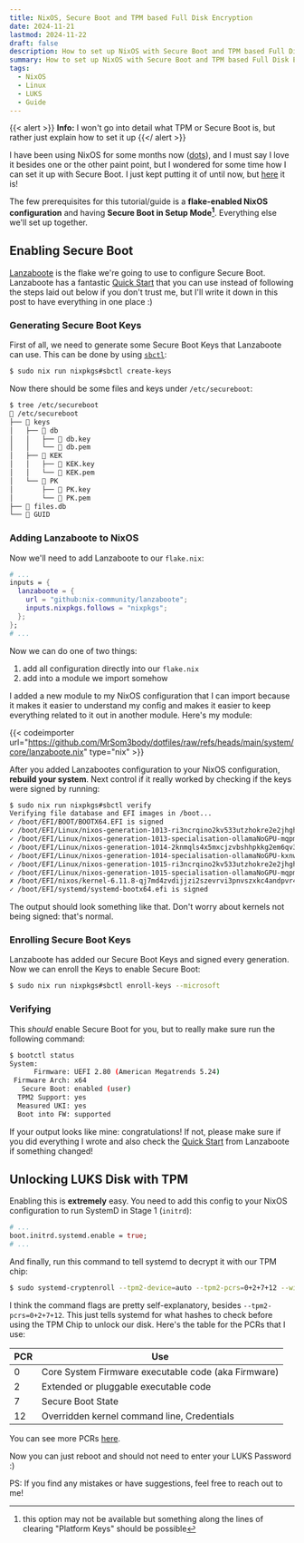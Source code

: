 ```yaml
---
title: NixOS, Secure Boot and TPM based Full Disk Encryption
date: 2024-11-21
lastmod: 2024-11-22
draft: false
description: How to set up NixOS with Secure Boot and TPM based Full Disk Encryption (LUKS)
summary: How to set up NixOS with Secure Boot and TPM based Full Disk Encryption (LUKS)
tags:
  - NixOS
  - Linux
  - LUKS
  - Guide
---
```


{{< alert >}}
**Info:** I won't go into detail what TPM or Secure Boot is, but rather just explain how to set it up
{{</ alert >}}

I have been using NixOS for some months now ([dots](https://github.com/MrSom3body/dotfiles)), and I must say I love it besides one or the other paint point, but I wondered for some time how I can set it up with Secure Boot. I just kept putting it of until now, but [here](https://github.com/MrSom3body/dotfiles/commit/7f6555a518dde45201cc9a3811b8264b57e7e031) it is!

The few prerequisites for this tutorial/guide is a **flake-enabled NixOS configuration** and having **Secure Boot in Setup Mode[^1]**. Everything else we'll set up together.

[^1]: this option may not be available but something along the lines of clearing "Platform Keys" should be possible

## Enabling Secure Boot

[Lanzaboote](https://github.com/nix-community/lanzaboote) is the flake we're going to use to configure Secure Boot. Lanzaboote has a fantastic [Quick Start](https://github.com/nix-community/lanzaboote/blob/master/docs/QUICK_START.md) that you can use instead of following the steps laid out below if you don't trust me, but I'll write it down in this post to have everything in one place :)

### Generating Secure Boot Keys

First of all, we need to generate some Secure Boot Keys that Lanzaboote can use. This can be done by using [`sbctl`](https://search.nixos.org/packages?channel=unstable&show=sbctl&query=sbctl):

```sh
$ sudo nix run nixpkgs#sbctl create-keys
```

Now there should be some files and keys under `/etc/secureboot`:

```bash
$ tree /etc/secureboot
 /etc/secureboot
├──  keys
│   ├──  db
│   │   ├──  db.key
│   │   └──  db.pem
│   ├──  KEK
│   │   ├──  KEK.key
│   │   └──  KEK.pem
│   └──  PK
│       ├──  PK.key
│       └──  PK.pem
├──  files.db
└──  GUID
```

### Adding Lanzaboote to NixOS

Now we'll need to add Lanzaboote to our `flake.nix`:

```nix
# ...
inputs = {
  lanzaboote = {
    url = "github:nix-community/lanzaboote";
    inputs.nixpkgs.follows = "nixpkgs";
  };
};
# ...
```

Now we can do one of two things:

1. add all configuration directly into our `flake.nix`
2. add into a module we import somehow

I added a new module to my NixOS configuration that I can import because it makes it easier to understand my config and makes it easier to keep everything related to it out in another module. Here's my module:

{{< codeimporter url="https://github.com/MrSom3body/dotfiles/raw/refs/heads/main/system/core/lanzaboote.nix" type="nix" >}}

After you added Lanzabootes configuration to your NixOS configuration, **rebuild your system**. Next control if it really worked by checking if the keys were signed by running:

```sh
$ sudo nix run nixpkgs#sbctl verify
Verifying file database and EFI images in /boot...
✓ /boot/EFI/BOOT/BOOTX64.EFI is signed
✓ /boot/EFI/Linux/nixos-generation-1013-ri3ncrqino2kv533utzhokre2e2jhghprn2g7x5k23336vvgniwa.efi is signed
✓ /boot/EFI/Linux/nixos-generation-1013-specialisation-ollamaNoGPU-mqpm5ulo76adzgn4rlk57q2hmy5756zkjkqghuc33uum73jog25q.efi is signed
✓ /boot/EFI/Linux/nixos-generation-1014-2knmqls4x5mxcjzvbshhpkkg2em6qv3itnqdnvuspb6ipj2xhyaa.efi is signed
✓ /boot/EFI/Linux/nixos-generation-1014-specialisation-ollamaNoGPU-kxnw4ou7ewmh5ganp4crgxnbax7zljplvoe46ifkisrvcnt5qpmq.efi is signed
✓ /boot/EFI/Linux/nixos-generation-1015-ri3ncrqino2kv533utzhokre2e2jhghprn2g7x5k23336vvgniwa.efi is signed
✓ /boot/EFI/Linux/nixos-generation-1015-specialisation-ollamaNoGPU-mqpm5ulo76adzgn4rlk57q2hmy5756zkjkqghuc33uum73jog25q.efi is signed
✗ /boot/EFI/nixos/kernel-6.11.8-qj7md4zvdijjzi2szevrvi3pnvszxkc4andpvr4aqxzmdcebysoa.efi is not signed
✓ /boot/EFI/systemd/systemd-bootx64.efi is signed
```

The output should look something like that. Don't worry about kernels not being signed: that's normal.

### Enrolling Secure Boot Keys

Lanzaboote has added our Secure Boot Keys and signed every generation. Now we can enroll the Keys to enable Secure Boot:

```sh
$ sudo nix run nixpkgs#sbctl enroll-keys --microsoft
```

### Verifying

This _should_ enable Secure Boot for you, but to really make sure run the following command:

```sh
$ bootctl status
System:
      Firmware: UEFI 2.80 (American Megatrends 5.24)
 Firmware Arch: x64
   Secure Boot: enabled (user)
  TPM2 Support: yes
  Measured UKI: yes
  Boot into FW: supported
```

If your output looks like mine: congratulations! If not, please make sure if you did everything I wrote and also check the [Quick Start](https://github.com/nix-community/lanzaboote/blob/master/docs/QUICK_START.md) from Lanzaboote if something changed!

## Unlocking LUKS Disk with TPM

Enabling this is **extremely** easy. You need to add this config to your NixOS configuration to run SystemD in Stage 1 (`initrd`):

```nix
# ...
boot.initrd.systemd.enable = true;
# ...
```

And finally, run this command to tell systemd to decrypt it with our TPM chip:

```sh
$ sudo systemd-cryptenroll --tpm2-device=auto --tpm2-pcrs=0+2+7+12 --wipe-slot=tpm2 <disk>
```

I think the command flags are pretty self-explanatory, besides `--tpm2-pcrs=0+2+7+12`. This just tells systemd for what hashes to check before using the TPM Chip to unlock our disk. Here's the table for the PCRs that I use:

| PCR | Use                                                 |
| --- | --------------------------------------------------- |
| 0   | Core System Firmware executable code (aka Firmware) |
| 2   | Extended or pluggable executable code               |
| 7   | Secure Boot State                                   |
| 12  | Overridden kernel command line, Credentials         |

You can see more PCRs [here](https://wiki.archlinux.org/title/Trusted_Platform_Module#Accessing_PCR_registers).

Now you can just reboot and should not need to enter your LUKS Password :)

PS: If you find any mistakes or have suggestions, feel free to reach out to me!
